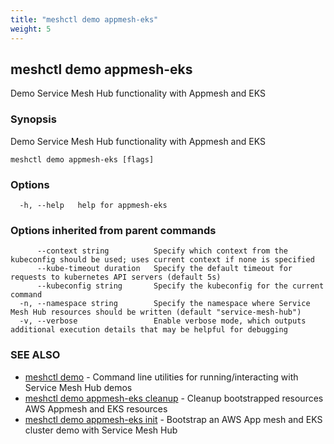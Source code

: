 ```yaml
---
title: "meshctl demo appmesh-eks"
weight: 5
---
```

## meshctl demo appmesh-eks

Demo Service Mesh Hub functionality with Appmesh and EKS

### Synopsis

Demo Service Mesh Hub functionality with Appmesh and EKS

```
meshctl demo appmesh-eks [flags]
```

### Options

```
  -h, --help   help for appmesh-eks
```

### Options inherited from parent commands

```
      --context string          Specify which context from the kubeconfig should be used; uses current context if none is specified
      --kube-timeout duration   Specify the default timeout for requests to kubernetes API servers (default 5s)
      --kubeconfig string       Specify the kubeconfig for the current command
  -n, --namespace string        Specify the namespace where Service Mesh Hub resources should be written (default "service-mesh-hub")
  -v, --verbose                 Enable verbose mode, which outputs additional execution details that may be helpful for debugging
```

### SEE ALSO

* [meshctl demo](../meshctl_demo)	 - Command line utilities for running/interacting with Service Mesh Hub demos
* [meshctl demo appmesh-eks cleanup](../meshctl_demo_appmesh-eks_cleanup)	 - Cleanup bootstrapped resources AWS Appmesh and EKS resources
* [meshctl demo appmesh-eks init](../meshctl_demo_appmesh-eks_init)	 - Bootstrap an AWS App mesh and EKS cluster demo with Service Mesh Hub

